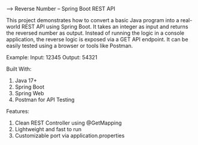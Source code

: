 --> Reverse Number – Spring Boot REST API

This project demonstrates how to convert a basic Java program into a real-world REST API using Spring Boot. It takes an integer as input and returns the reversed number as output.
Instead of running the logic in a console application, the reverse logic is exposed via a GET API endpoint. It can be easily tested using a browser or tools like Postman.

Example:
   Input: 12345
   Output: 54321

Built With:
 1. Java 17+
 2. Spring Boot
 3. Spring Web
 4. Postman for API Testing


Features:
 1. Clean REST Controller using @GetMapping
 2. Lightweight and fast to run
 3. Customizable port via application.properties
